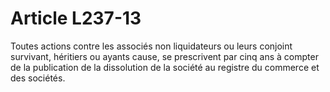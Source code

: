 # Article L237-13

Toutes actions contre les associés non liquidateurs ou leurs conjoint survivant, héritiers ou ayants cause, se prescrivent par cinq ans à compter de la publication de la dissolution de la société au registre du commerce et des sociétés.